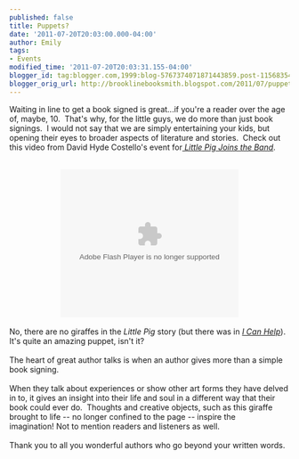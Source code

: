 ```yaml
---
published: false
title: Puppets?
date: '2011-07-20T20:03:00.000-04:00'
author: Emily
tags:
- Events
modified_time: '2011-07-20T20:03:31.155-04:00'
blogger_id: tag:blogger.com,1999:blog-5767374071871443859.post-1156835461650293174
blogger_orig_url: http://brooklinebooksmith.blogspot.com/2011/07/puppets.html
---
```


Waiting in line to get a book signed is great...if you're&nbsp;a reader over the age of, maybe, 10.&nbsp; That's why, for the little guys, we do more than just book signings.&nbsp; I would not say that we are simply entertaining your kids, but opening their eyes to broader aspects of literature and stories.&nbsp; Check out this video from David Hyde Costello's event for<em><a href="http://www.brooklinebooksmith-shop.com/book/9781580892643"> Little Pig Joins the Band</a></em>.&nbsp; <br /><br /><div class="separator" style="clear: both; text-align: center;"><object width="320" height="266" class="BLOG_video_class" id="BLOG_video-cb922dc9304c86f5" classid="clsid:D27CDB6E-AE6D-11cf-96B8-444553540000" codebase="http://download.macromedia.com/pub/shockwave/cabs/flash/swflash.cab#version=6,0,40,0"><param name="movie" value="//www.youtube.com/get_player"><param name="bgcolor" value="#FFFFFF"><param name="allowfullscreen" value="true"><param name="flashvars" value="flvurl=http://redirector.googlevideo.com/videoplayback?id%3Dcb922dc9304c86f5%26itag%3D5%26source%3Dblogger%26app%3Dblogger%26cmo%3Dsensitive_content%253Dyes%26ip%3D0.0.0.0%26ipbits%3D0%26expire%3D1451299850%26sparams%3Did,itag,source,ip,ipbits,expire%26signature%3DA62FC4A35B6F775FFF815E736B43099B1390035B.1259584C34F43836A0BF5D059CE4FE310BDBAFD4%26key%3Dck2&amp;iurl=http://video.google.com/ThumbnailServer2?app%3Dblogger%26contentid%3Dcb922dc9304c86f5%26offsetms%3D5000%26itag%3Dw160%26sigh%3DQuAN3gftEFaxbB-PP5XyetJIk7I&amp;autoplay=0&amp;ps=blogger"><embed src="//www.youtube.com/get_player" type="application/x-shockwave-flash" width="320" height="266" bgcolor="#FFFFFF" flashvars="flvurl=http://redirector.googlevideo.com/videoplayback?id%3Dcb922dc9304c86f5%26itag%3D5%26source%3Dblogger%26app%3Dblogger%26cmo%3Dsensitive_content%253Dyes%26ip%3D0.0.0.0%26ipbits%3D0%26expire%3D1451299850%26sparams%3Did,itag,source,ip,ipbits,expire%26signature%3DA62FC4A35B6F775FFF815E736B43099B1390035B.1259584C34F43836A0BF5D059CE4FE310BDBAFD4%26key%3Dck2&iurl=http://video.google.com/ThumbnailServer2?app%3Dblogger%26contentid%3Dcb922dc9304c86f5%26offsetms%3D5000%26itag%3Dw160%26sigh%3DQuAN3gftEFaxbB-PP5XyetJIk7I&autoplay=0&ps=blogger" allowFullScreen="true" /></object></div><br />No, there are no giraffes in the<em> Little Pig</em> story (but there was in <em><a href="http://www.brooklinebooksmith-shop.com/book/9780374335267">I Can Help</a></em>).&nbsp; It's quite an amazing puppet, isn't it?<br /><br />The heart of great author talks is when an author&nbsp;gives more than a simple book&nbsp;signing.<br /><br />When they talk about experiences or show other art forms they have delved in to, it gives an&nbsp;insight into their life and soul in a different way that their book could ever&nbsp;do.&nbsp; Thoughts and creative objects, such as this giraffe brought to life -- no longer confined to the page -- inspire the imagination!&nbsp;Not to mention readers and listeners as well.<br /><br />Thank you to all you wonderful authors who go beyond your written words.